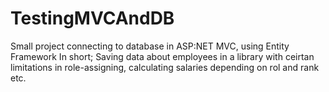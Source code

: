# TestingMVCAndDB

Small project connecting to database in ASP:NET MVC, using Entity Framework
In short; Saving data about employees in a library with ceirtan limitations in role-assigning, calculating salaries depending on rol and rank etc.
